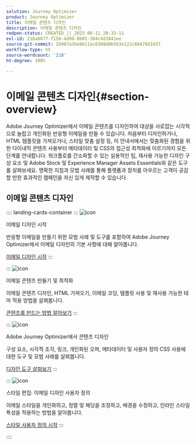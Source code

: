 ```yaml
---
solution: Journey Optimizer
product: Journey Optimizer
title: 이메일 콘텐츠 디자인
description: 이메일 콘텐츠 디자인
redpen-status: CREATED_||_2025-08-11_20-33-11
exl-id: 21ba6677-f158-4d9d-8b01-304c4d3841ee
source-git-commit: 2b907a3be8b11ac6308d0b563e122c88478d1d37
workflow-type: ht
source-wordcount: '218'
ht-degree: 100%

---
```


# 이메일 콘텐츠 디자인{#section-overview}

Adobe Journey Optimizer에서 이메일 콘텐츠를 디자인하여 대상을 사로잡는 시각적으로 놀랍고 개인화된 반응형 이메일을 만들 수 있습니다. 처음부터 디자인하거나, HTML 템플릿을 가져오거나, 스타일 맞춤 설정 등, 이 안내서에서는 맞춤화된 경험을 위한 다이내믹 콘텐츠 사용부터 메타데이터 및 CSS의 접근성 최적화에 이르기까지 모든 단계를 안내합니다. 워크플로를 간소화할 수 있는 실용적인 팁, 재사용 가능한 디자인 구성 요소 및 Adobe Stock 및 Experience Manager Assets Essentials와 같은 도구를 살펴보세요. 명확한 지침과 모범 사례를 통해 플랫폼과 장치를 아우르는 고객이 공감할 만한 효과적인 캠페인을 자신 있게 제작할 수 있습니다.

## 이메일 콘텐츠 디자인

:::: landing-cards-container
:::
![icon](https://cdn.experienceleague.adobe.com/icons/circle-play.svg)

이메일 디자인 시작

반응형 이메일을 만들기 위한 모범 사례 및 도구를 포함하여 Adobe Journey Optimizer에서 이메일 디자인의 기본 사항에 대해 알아봅니다.

[이메일 디자인 시작](../using/email/get-started-email-design.md)
:::

:::
![icon](https://cdn.experienceleague.adobe.com/icons/list-check.svg)

이메일 콘텐츠 만들기 및 최적화

이메일 콘텐츠 디자인, HTML 가져오기, 이메일 코딩, 템플릿 사용 및 재사용 가능한 테마 적용 방법을 살펴봅니다.

[콘텐츠를 만드는 방법 알아보기](start-creating-content-landing-page.md)
:::

:::
![icon](https://cdn.experienceleague.adobe.com/icons/puzzle-piece.svg)

Adobe Journey Optimizer에서 콘텐츠 디자인

구성 요소, 시각적 조각, 링크, 개인화된 오퍼, 메타데이터 및 사용자 정의 CSS 사용에 대한 도구 및 모범 사례를 살펴봅니다.

[디자인 도구 살펴보기](add-content-landing-page.md)
:::

:::
![icon](https://cdn.experienceleague.adobe.com/icons/gear.svg)

스타일 편집: 이메일 디자인 사용자 정의

이메일 스타일을 개인화하고, 정렬 및 패딩을 조정하고, 배경을 수정하고, 인라인 스타일 특성을 적용하는 방법을 알아봅니다.

[스타일 사용자 정의 시작](edit-style-landing-page.md)
:::

::::

